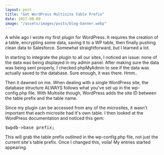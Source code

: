 ```yaml
---
layout: post
title: "Get WordPress Multisite Table Prefix"
date: 2017-08-09
image: "/assets/images/posts/blog-banner.webp"
---
```

A while ago I wrote my first plugin for WordPress. It requires the creation of a table, encrypting some data, saving it to a WP table, then finally pushing clean data to Salesforce. Somewhat straightforward, but I learned a lot.

In starting to integrate the plugin to all our sites, I noticed an issue: none of the data was being displayed in my admin panel. After making sure the data was being sent properly, I checked phpMyAdmin to see if the data was actually saved to the database. Sure enough, it was there. Hmm..

Then it dawned on me. When dealing with a single WordPress site, the database structure ALWAYS follows what you've set up in the wp-config.php file. With Multisite though, WordPress adds the site ID between the table prefix and the table name.

Since my plugin can be accessed from any of the microsites, it wasn't important that each microsite had it's own table. I then looked at the WordPress documentation and noticed this gem:

<pre>$wpdb->base_prefix;</pre>

This will grab the table prefix outlined in the wp-config.php file, not just the current site's table prefix. Once I changed this, voila! My entries started appearing.